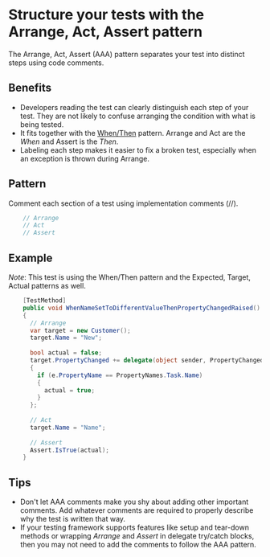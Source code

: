 # Structure your tests with the Arrange, Act, Assert pattern

The Arrange, Act, Assert (AAA) pattern separates your test into distinct steps using code comments.

## Benefits

- Developers reading the test can clearly distinguish each step of your test.  They are not likely to confuse arranging the condition with what is being tested.
- It fits together with the [When/Then](WhenThen.md) pattern.  Arrange and Act are the *When* and Assert is the *Then*.
- Labeling each step makes it easier to fix a broken test, especially when an exception is thrown during Arrange.

## Pattern

Comment each section of a test using implementation comments (//).

```csharp
    // Arrange
    // Act
    // Assert
```

## Example

*Note*: This test is using the When/Then pattern and the Expected, Target, Actual patterns as well.

```csharp
    [TestMethod]
    public void WhenNameSetToDifferentValueThenPropertyChangedRaised()
    {
      // Arrange            
      var target = new Customer();
      target.Name = "New";
    
      bool actual = false;
      target.PropertyChanged += delegate(object sender, PropertyChangedEventArgs e)
      {
        if (e.PropertyName == PropertyNames.Task.Name)
        {
          actual = true;
        }
      };
    
      // Act
      target.Name = "Name";
    
      // Assert            
      Assert.IsTrue(actual);
    }
```

## Tips

- Don't let AAA comments make you shy about adding other important comments. Add whatever comments are required to properly describe why the test is written that way.
- If your testing framework supports features like setup and tear-down methods or wrapping *Arrange* and *Assert* in delegate try/catch blocks, then you may not need to add the comments to follow the AAA pattern.